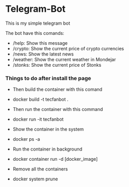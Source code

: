 # Telegram-Bot

This is my simple telegram bot

The bot have this comands:
+ /help: Show this message 
+ /crypto: Show the current price of crypto currencies
+ /news: Show the latest news
+ /weather: Show the current weather in Mondejar
+ /stonks: Show the current price of Stonks

### Things to do after install the page

- Then build the container with this comand 
+ docker build -t tecfanbot .

- Then run the container with this command
+ docker run -it tecfanbot 

+ Show the container in the system
- docker ps -a 

+ Run the container in background 
- docker container run -d [docker_image]

+ Remove all the containers
- docker system prune